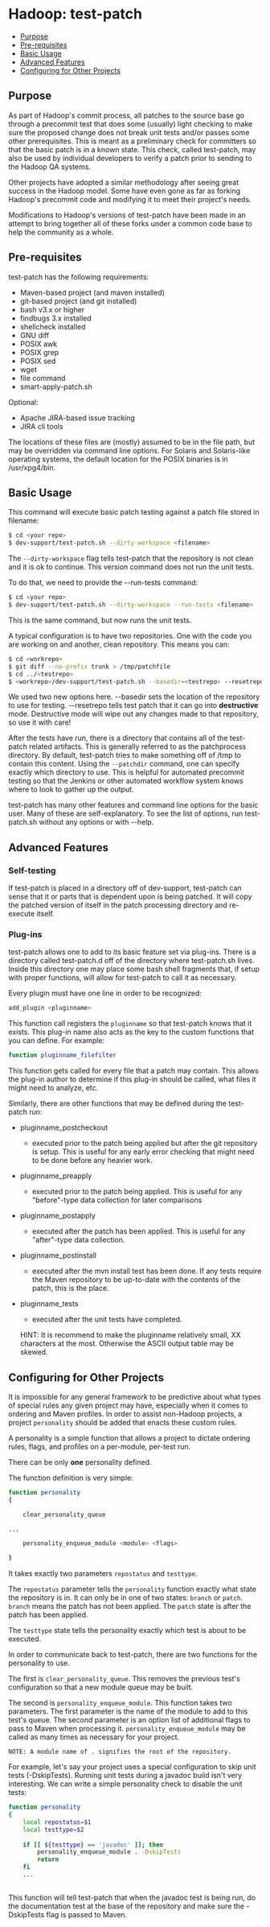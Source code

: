 <!---
  Licensed under the Apache License, Version 2.0 (the "License");
  you may not use this file except in compliance with the License.
  You may obtain a copy of the License at

   http://www.apache.org/licenses/LICENSE-2.0

  Unless required by applicable law or agreed to in writing, software
  distributed under the License is distributed on an "AS IS" BASIS,
  WITHOUT WARRANTIES OR CONDITIONS OF ANY KIND, either express or implied.
  See the License for the specific language governing permissions and
  limitations under the License. See accompanying LICENSE file.
-->

Hadoop: test-patch
==================

* [Purpose](#Purpose)
* [Pre-requisites](#Pre-requisites)
* [Basic Usage](#Basic_Usage)
* [Advanced Features](#Advanced_Features)
* [Configuring for Other Projects](#Configuring_for_Other_Projects)

## Purpose

As part of Hadoop's commit process, all patches to the source base go through a precommit test that does some (usually) light checking to make sure the proposed change does not break unit tests and/or passes some other prerequisites.  This is meant as a preliminary check for committers so that the basic patch is in a known state.  This check, called test-patch, may also be used by individual developers to verify a patch prior to sending to the Hadoop QA systems.

Other projects have adopted a similar methodology after seeing great success in the Hadoop model.  Some have even gone as far as forking Hadoop's precommit code and modifying it to meet their project's needs.

Modifications to Hadoop's versions of test-patch have been made in an attempt to bring together all of these forks under a common code base to help the community as a whole.


## Pre-requisites

test-patch has the following requirements:

* Maven-based project (and maven installed)
* git-based project (and git installed)
* bash v3.x or higher
* findbugs 3.x installed
* shellcheck installed
* GNU diff
* POSIX awk
* POSIX grep
* POSIX sed
* wget
* file command
* smart-apply-patch.sh

Optional:

* Apache JIRA-based issue tracking
* JIRA cli tools


The locations of these files are (mostly) assumed to be in the file path, but may be overridden via command line options.  For Solaris and Solaris-like operating systems, the default location for the POSIX binaries is in /usr/xpg4/bin.


## Basic Usage

This command will execute basic patch testing against a patch file stored in filename:

```bash
$ cd <your repo>
$ dev-support/test-patch.sh --dirty-workspace <filename>
```

The `--dirty-workspace` flag tells test-patch that the repository is not clean and it is ok to continue.  This version command does not run the unit tests.  

To do that, we need to provide the --run-tests command:


```bash
$ cd <your repo>
$ dev-support/test-patch.sh --dirty-workspace --run-tests <filename>
```

This is the same command, but now runs the unit tests.

A typical configuration is to have two repositories.  One with the code you are working on and another, clean repository.  This means you can:

```bash
$ cd <workrepo>
$ git diff --no-prefix trunk > /tmp/patchfile
$ cd ../<testrepo>
$ <workrepo>/dev-support/test-patch.sh --basedir=<testrepo> --resetrepo /tmp/patchfile
```

We used two new options here.  --basedir sets the location of the repository to use for testing.  --resetrepo tells test patch that it can go into **destructive** mode.  Destructive mode will wipe out any changes made to that repository, so use it with care!

After the tests have run, there is a directory that contains all of the test-patch related artifacts.  This is generally referred to as the patchprocess directory.  By default, test-patch tries to make something off of /tmp to contain this content.  Using the `--patchdir` command, one can specify exactly which directory to use.  This is helpful for automated precommit testing so that the Jenkins or other automated workflow system knows where to look to gather up the output.

test-patch has many other features and command line options for the basic user.  Many of these are self-explanatory.  To see the list of options, run test-patch.sh without any options or with --help.


## Advanced Features

### Self-testing

If test-patch is placed in a directory off of dev-support, test-patch can sense that it or parts that is dependent upon is being patched.  It will copy the patched version of itself in the patch processing directory and re-execute itself.  

### Plug-ins

test-patch allows one to add to its basic feature set via plug-ins.  There is a directory called test-patch.d off of the directory where test-patch.sh lives.  Inside this directory one may place some bash shell fragments that, if setup with proper functions, will allow for test-patch to call it as necessary. 


Every plugin must have one line in order to be recognized:

```bash
add_plugin <pluginname>
```

This function call registers the `pluginname` so that test-patch knows that it exists.  This plug-in name also acts as the key to the custom functions that you can define. For example:

```bash
function pluginname_filefilter
```

This function gets called for every file that a patch may contain.  This allows the plug-in author to determine if this plug-in should be called, what files it might need to analyze, etc.

Similarly, there are other functions that may be defined during the test-patch run:

* pluginname_postcheckout
    - executed prior to the patch being applied but after the git repository is setup.  This is useful for any early error checking that might need to be done before any heavier work.

* pluginname_preapply  
    - executed prior to the patch being applied.  This is useful for any "before"-type data collection for later comparisons

* pluginname_postapply
    - executed after the patch has been applied.  This is useful for any "after"-type data collection.


* pluginname_postinstall
    - executed after the mvn install test has been done.  If any tests require the Maven repository to be up-to-date with the contents of the patch, this is the place.

* pluginname_tests
    - executed after the unit tests have completed.

    HINT: It is recommend to make the pluginname relatively small, XX characters at the most.  Otherwise the ASCII output table may be skewed.


## Configuring for Other Projects

It is impossible for any general framework to be predictive about what types of special rules any given project may have, especially when it comes to ordering and Maven profiles.  In order to assist non-Hadoop projects, a project `personality` should be added that enacts these custom rules.

A personality is a simple function that allows a project to dictate ordering rules, flags, and profiles on a per-module, per-test run.

There can be only **one** personality defined.

The function definition is very simple:

```bash
function personality 
{

    clear_personality_queue

...

    personality_enqueue_module <module> <flags>

}
```

It takes exactly two parameters `repostatus` and `testtype`.  

The `repostatus` parameter tells the `personality` function exactly what state the repository is in.  It can only be in one of two states:  `branch` or `patch`.  `branch` means the patch has not been applied.  The `patch` state is after the patch has been applied.

The `testtype` state tells the personality exactly which test is about to be executed.

In order to communicate back to test-patch, there are two functions for the personality to use.

The first is `clear_personality_queue`. This removes the previous test's configuration so that a new module queue may be built.

The second is `personality_enqueue_module`.  This function takes two parameters.  The first parameter is the name of the module to add to this test's queue.  The second parameter is an option list of additional flags to pass to Maven when processing it. `personality_enqueue_module` may be called as many times as necessary for your project.

    NOTE: A module name of . signifies the root of the repository.
    
For example, let's say your project uses a special configuration to skip unit tests (-DskipTests).  Running unit tests during a javadoc build isn't very interesting. We can write a simple personality check to disable the unit tests:


```bash
function personality
{
    local repostatus=$1
    local testtype=$2
    
    if [[ ${testtype} == 'javadoc' ]]; then
        personality_enqueue_module . -DskipTests
        return
    fi
    ...
    
```

This function will tell test-patch that when the javadoc test is being run, do the documentation test at the base of the repository and make sure the -DskipTests flag is passed to Maven.

